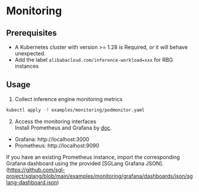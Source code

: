 # Monitoring

## Prerequisites

- A Kubernetes cluster with version >= 1.28 is Required, or it will behave unexpected.
- Add the label `alibabacloud.com/inference-workload=xxx` for RBG instances

## Usage

1. Collect inference engine monitoring metrics

```bash
kubectl apply -f examples/monitoring/podmonitor.yaml
```

2. Access the monitoring interfaces   
   Install Prometheus and Grafana
   by [doc](https://github.com/sgl-project/sglang/blob/main/examples/monitoring/README.md).

- Grafana: http://localhost:3000
- Prometheus: http://localhost:9090

If you have an existing Prometheus instance, import the corresponding Grafana dashboard using the
provided [SGLang Grafana JSON].(https://github.com/sgl-project/sglang/blob/main/examples/monitoring/grafana/dashboards/json/sglang-dashboard.json)

